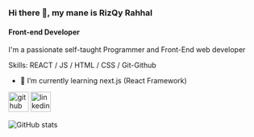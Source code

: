 ### Hi there 👋, my mane is RizQy Rahhal
#### Front-end Developer
I'm a passionate self-taught Programmer and Front-End web developer


Skills: REACT / JS / HTML / CSS / Git-Github

- 🌱 I’m currently learning next.js (React Framework) 


[<img src='https://cdn.jsdelivr.net/npm/simple-icons@3.0.1/icons/github.svg' alt='github' height='40'>](https://github.com/rizqyrahhal)  [<img src='https://cdn.jsdelivr.net/npm/simple-icons@3.0.1/icons/linkedin.svg' alt='linkedin' height='40'>](https://www.linkedin.com/in/LinkedIn.com/in/rizqyrahhal/)  

![GitHub stats](https://github-readme-stats.vercel.app/api?username=rizqyrahhal&show_icons=true) 
